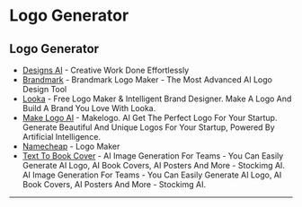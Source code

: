 # Logo Generator

## Logo Generator

* [Designs AI](https://designs.ai/) - Creative Work Done Effortlessly
* [Brandmark](http://brandmark.io) - Brandmark Logo Maker - The Most Advanced AI Logo Design Tool
* [Looka](https://looka.grsm.io/jscfk35v34tn) - Free Logo Maker & Intelligent Brand Designer. Make A Logo And Build A Brand You Love With Looka.
* [Make Logo AI](https://makelogo.ai/) - Makelogo. AI Get The Perfect Logo For Your Startup. Generate Beautiful And Unique Logos For Your Startup, Powered By Artificial Intelligence.
* [Namecheap](https://www.namecheap.com/logo-maker/app/new/) - Logo Maker
* [Text To Book Cover](http://stockimg.ai) - AI Image Generation For Teams - You Can Easily Generate AI Logo, AI Book Covers, AI Posters And More - Stockimg AI. AI Image Generation For Teams - You Can Easily Generate AI Logo, AI Book Covers, AI Posters And More - Stockimg AI.

***
